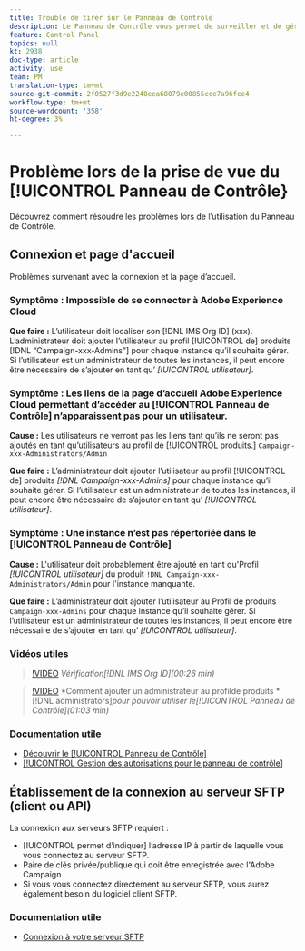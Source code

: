 ```yaml
---
title: Trouble de tirer sur le Panneau de Contrôle
description: Le Panneau de Contrôle vous permet de surveiller et de gérer votre enregistrement SFTP par instance et par liste autorisée d’adresses IP.
feature: Control Panel
topics: null
kt: 2938
doc-type: article
activity: use
team: PM
translation-type: tm+mt
source-git-commit: 2f0527f3d9e2248eea68079e00855cce7a96fce4
workflow-type: tm+mt
source-wordcount: '358'
ht-degree: 3%

---
```



# Problème lors de la prise de vue du [!UICONTROL Panneau de Contrôle}

Découvrez comment résoudre les problèmes lors de l’utilisation du Panneau de Contrôle.

## Connexion et page d&#39;accueil

Problèmes survenant avec la connexion et la page d’accueil.

### Symptôme : Impossible de se connecter à Adobe Experience Cloud

**Que faire :**
L’utilisateur doit localiser son [!DNL IMS Org ID] (xxx). L’administrateur doit ajouter l’utilisateur au profil [!UICONTROL de] produits [!DNL “Campaign-xxx-Admins”] pour chaque instance qu’il souhaite gérer. Si l’utilisateur est un administrateur de toutes les instances, il peut encore être nécessaire de s’ajouter en tant qu’ *[!UICONTROL utilisateur]*.

### Symptôme : Les liens de la page d’accueil  Adobe Experience Cloud permettant d’accéder au [!UICONTROL Panneau de Contrôle] n’apparaissent pas pour un utilisateur.

**Cause :**
Les utilisateurs ne verront pas les liens tant qu’ils ne seront pas ajoutés en tant qu’utilisateurs au profil de [!UICONTROL produits.] `Campaign-xxx-Administrators/Admin`

**Que faire :**
L’administrateur doit ajouter l’utilisateur au profil [!UICONTROL de] produits *[!DNL Campaign-xxx-Admins]* pour chaque instance qu’il souhaite gérer. Si l’utilisateur est un administrateur de toutes les instances, il peut encore être nécessaire de s’ajouter en tant qu’ *[!UICONTROL utilisateur]*.

### Symptôme : Une instance n’est pas répertoriée dans le [!UICONTROL Panneau de Contrôle]

**Cause :**
L&#39;utilisateur doit probablement être ajouté en tant qu&#39;Profil *[!UICONTROL utilisateur]* du produit `!DNL Campaign-xxx-Administrators/Admin` pour l&#39;instance manquante.

**Que faire :**
L’administrateur doit ajouter l’utilisateur au Profil de produits `Campaign-xxx-Admins` pour chaque instance qu’il souhaite gérer. Si l’utilisateur est un administrateur de toutes les instances, il peut encore être nécessaire de s’ajouter en tant qu’ *[!UICONTROL utilisateur]*.

### Vidéos utiles

>[!VIDEO](https://video.tv.adobe.com/v/27183?quality=12)
*Vérification[!DNL IMS Org ID](00:26 min)*

>[!VIDEO](https://video.tv.adobe.com/v/27147?quality=12)
*Comment ajouter un administrateur au profilde produits *[!DNL administrators]*pour pouvoir utiliser le[!UICONTROL Panneau de Contrôle](01:03 min)*

### Documentation utile

* [Découvrir le [!UICONTROL Panneau de Contrôle]](https://helpx.adobe.com/campaign/kb/control-panel-overview.html)
* [[!UICONTROL Gestion des autorisations pour le panneau de contrôle]](https://helpx.adobe.com/campaign/kb/control-panel-access.html)

## Établissement de la connexion au serveur SFTP (client ou API)

La connexion aux serveurs SFTP requiert :

* [!UICONTROL permet d’indiquer] l’adresse IP à partir de laquelle vous vous connectez au serveur SFTP.
* Paire de clés privée/publique qui doit être enregistrée avec l&#39;Adobe Campaign
* Si vous vous connectez directement au serveur SFTP, vous aurez également besoin du logiciel client SFTP.

### Documentation utile

* [Connexion à votre serveur SFTP](https://helpx.adobe.com/campaign/kb/control-panel-sftp.html#LoggingintoyourSFTPserver)

